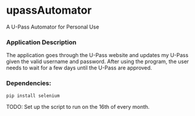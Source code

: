 # upassAutomator
A U-Pass Automator for Personal Use

### Application Description
The application goes through the U-Pass website and updates my U-Pass given the valid username and password.
After using the program, the user needs to wait for a few days until the U-Pass are approved.

### Dependencies:

`pip install selenium`

TODO: 
Set up the script to run on the 16th of every month.

